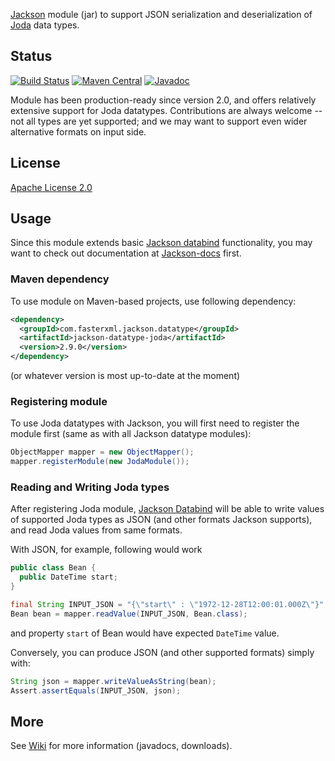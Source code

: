 [Jackson](http://jackson.codehaus.org) module (jar)
to support JSON serialization and deserialization of
[Joda](http://joda-time.sourceforge.net/) data types.

## Status

[![Build Status](https://travis-ci.org/FasterXML/jackson-datatype-joda.svg)](https://travis-ci.org/FasterXML/jackson-datatype-joda)
[![Maven Central](https://maven-badges.herokuapp.com/maven-central/com.fasterxml.jackson.datatype/jackson-datatype-joda/badge.svg)](https://maven-badges.herokuapp.com/maven-central/com.fasterxml.jackson.datatype/jackson-datatype-joda/)
[![Javadoc](https://javadoc.io/badge/com.fasterxml.jackson.datatype/jackson-datatype-joda.svg)](http://www.javadoc.io/doc/com.fasterxml.jackson.datatype/jackson-datatype-joda)

Module has been production-ready since version 2.0, and offers relatively extensive support for Joda datatypes.
Contributions are always welcome -- not all types are yet supported; and we may want to support even wider alternative
formats on input side.

## License

[Apache License 2.0](http://www.apache.org/licenses/LICENSE-2.0.txt)

## Usage

Since this module extends basic [Jackson databind](../../../jackson-databind) functionality, you may want to check out
documentation at [Jackson-docs](../../../jackson-docs) first.

### Maven dependency

To use module on Maven-based projects, use following dependency:

```xml
<dependency>
  <groupId>com.fasterxml.jackson.datatype</groupId>
  <artifactId>jackson-datatype-joda</artifactId>
  <version>2.9.0</version>
</dependency>    
```

(or whatever version is most up-to-date at the moment)

### Registering module

To use Joda datatypes with Jackson, you will first need to register the module first (same as
with all Jackson datatype modules):

```java
ObjectMapper mapper = new ObjectMapper();
mapper.registerModule(new JodaModule());
```

### Reading and Writing Joda types

After registering Joda module, [Jackson Databind](../../../jackson-databind) will be able to write values
of supported Joda types as JSON (and other formats Jackson supports), and read Joda values
from same formats.

With JSON, for example, following would work

```java
public class Bean {
  public DateTime start;
}

final String INPUT_JSON = "{\"start\" : \"1972-12-28T12:00:01.000Z\"}";
Bean bean = mapper.readValue(INPUT_JSON, Bean.class);
```

and property `start` of Bean would have expected `DateTime` value.

Conversely, you can produce JSON (and other supported formats) simply with:

```java
String json = mapper.writeValueAsString(bean);
Assert.assertEquals(INPUT_JSON, json);
```

## More

See [Wiki](../../wiki) for more information (javadocs, downloads).
